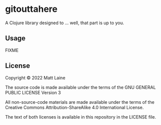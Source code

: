 # gitouttahere

A Clojure library designed to ... well, that part is up to you.

## Usage

FIXME

## License

Copyright © 2022 Matt Laine

The source code is made available under the terms of the GNU GENERAL PUBLIC LICENSE Version 3

All non-source-code materials are made available under the terms of the Creative Commons Attribution-ShareAlike 4.0 International License.

The text of both licenses is available in this repository in the LICENSE file.
